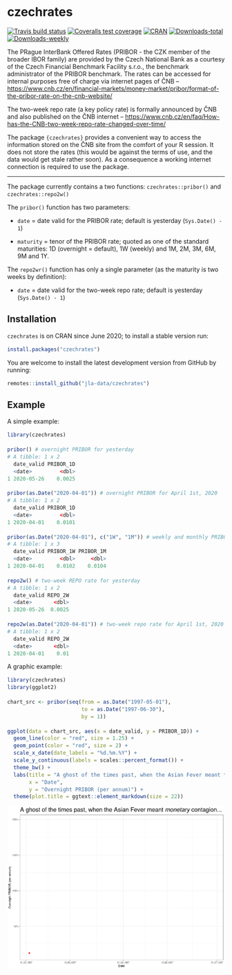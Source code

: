# czechrates

<!-- badges: start -->
[![Travis build status](https://travis-ci.com/jla-data/czechrates.svg?branch=master)](https://travis-ci.com/jla-data/czechrates)
[![Coveralls test coverage](https://coveralls.io/repos/github/jla-data/czechrates/badge.svg)](https://coveralls.io/r/jla-data/czechrates?branch=master)
[![CRAN](http://www.r-pkg.org/badges/version/czechrates)](https://cran.r-project.org/package=czechrates) [![Downloads-total](http://cranlogs.r-pkg.org/badges/grand-total/czechrates?color=brightgreen)](http://www.r-pkg.org/pkg/czechrates) [![Downloads-weekly](http://cranlogs.r-pkg.org/badges/last-week/czechrates?color=brightgreen)](http://www.r-pkg.org/pkg/czechrates)
<!-- badges: end -->

The PRague InterBank Offered Rates (PRIBOR - the CZK member of the broader IBOR family) are provided by the Czech National Bank as a courtesy of the Czech Financial Benchmark Facility s.r.o., the benchmark administrator of the PRIBOR benchmark. The rates can be accessed for internal purposes free of charge via internet pages of ČNB – https://www.cnb.cz/en/financial-markets/money-market/pribor/format-of-the-pribor-rate-on-the-cnb-website/

The two-week repo rate (a key policy rate) is formally announced by ČNB and also published on the ČNB internet – https://www.cnb.cz/en/faq/How-has-the-CNB-two-week-repo-rate-changed-over-time/ 

The package `{czechrates}` provides a convenient way to access the information stored on the ČNB site from the comfort of your R session. It does not store the rates (this would be against the terms of use, and the data would get stale rather soon). As a consequence a working internet connection is required to use the package.

<hr>

The package currently contains a two functions: `czechrates::pribor()` and `czechrates::repo2w()`

The `pribor()` function has two parameters:

- `date` = date valid for the PRIBOR rate; default is yesterday (`Sys.Date() - 1`)

- `maturity` = tenor of the PRIBOR rate; quoted as one of the standard maturities: 1D (overnight = default), 1W (weekly) and 1M, 2M, 3M, 6M, 9M and 1Y.

The `repo2wr()` function has only a single parameter (as the maturity is two weeks by definition):

- `date` = date valid for the two-week repo rate; default is yesterday (`Sys.Date() - 1`)


## Installation

`czechrates` is on CRAN since June 2020; to install a stable version run:

``` r
install.packages("czechrates")
```

You are welcome to install the latest development version from GitHub by running:

``` r
remotes::install_github("jla-data/czechrates")
```

## Example

A simple example:

``` r
library(czechrates)

pribor() # overnight PRIBOR for yesterday
# A tibble: 1 x 2
  date_valid PRIBOR_1D
  <date>         <dbl>
1 2020-05-26    0.0025

pribor(as.Date("2020-04-01")) # overnight PRIBOR for April 1st, 2020
# A tibble: 1 x 2
  date_valid PRIBOR_1D
  <date>         <dbl>
1 2020-04-01    0.0101

pribor(as.Date("2020-04-01"), c("1W", "1M")) # weekly and monthly PRIBOR for April 1st, 2020
# A tibble: 1 x 3
  date_valid PRIBOR_1W PRIBOR_1M
  <date>         <dbl>     <dbl>
1 2020-04-01    0.0102    0.0104

repo2w() # two-week REPO rate for yesterday
# A tibble: 1 x 2
  date_valid REPO_2W
  <date>       <dbl>
1 2020-05-26  0.0025

repo2w(as.Date("2020-04-01")) # two-week repo rate for April 1st, 2020
# A tibble: 1 x 2
  date_valid REPO_2W
  <date>       <dbl>
1 2020-04-01    0.01
```

A graphic example:

``` r
library(czechrates)
library(ggplot2)

chart_src <- pribor(seq(from = as.Date("1997-05-01"), 
                        to = as.Date("1997-06-30"),
                        by = 1))

ggplot(data = chart_src, aes(x = date_valid, y = PRIBOR_1D)) +
  geom_line(color = "red", size = 1.25) +
  geom_point(color = "red", size = 2) +
  scale_x_date(date_labels = "%d.%m.%Y") +
  scale_y_continuous(labels = scales::percent_format()) +
  theme_bw() +
  labs(title = "A ghost of the times past, when the Asian Fever meant *monetary* contagion...",
       x = "Date",
       y = "Overnight PRIBOR (per annum)") +
  theme(plot.title = ggtext::element_markdown(size = 22))
```
<p align="center">
  <img src="https://github.com/jla-data/czechrates/blob/master/img/asian_fever.gif?raw=true" alt="Asian Fever, version 1997"/>
</p>
